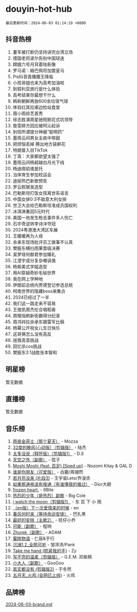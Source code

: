 # douyin-hot-hub

`最后更新时间：2024-06-03 01:14:19 +0800`

## 抖音热榜

1. 董军被打断仍坚持讲完台湾立场
1. 德国老将波尔告别中国球迷
1. 嫦娥六号月背着陆影像
1. 罗马诺：姆巴佩将加盟皇马
1. Pis抖音首播魔王降临
1. 小孩哥姐也来为高考加油啦
1. 到叙利亚旅行是什么体验
1. 高考结束你最想干什么
1. 韩称朝鲜再放600余垃圾气球
1. 体验红其拉甫边检站食堂
1. 聂小雨综艺首秀
1. 徐志胜演周星驰短剧花式坑领导
1. 詹雯婷方回应被阿沁起诉
1. 别信所谓提分神器“聪明药”
1. 墨雨云间男女主疯中带甜
1. 把烦恼丢掉 腾出地方装鲜花
1. 特朗普入驻TikTok
1. 丁真：大家都欲望太强了
1. 墨雨云间杨超越白月光下线
1. 杨迪痞幼谁是托
1. 当体育生参加校运会
1. 迪丽热巴新歌预告
1. 罗云熙银发造型
1. 巴勒斯坦打饭女孩离世系谣言
1. 中国女排0:3不敌意大利女排
1. 世卫大会给巴勒斯坦准成员国权利
1. 冰淇淋重回5元时代
1. 美国一地发生枪击事件多人伤亡
1. 石宇奇逆转李诗沣夺冠
1. 2024粤港澳大湾区车展
1. 王暖暖再为人母
1. 余承东现场批评员工做事不认真
1. 樊振东横扫雨果晋级决赛
1. 奚梦瑶何猷君参加婚礼
1. 江澄宇成分复杂嘲讽值
1. 杨紫美式学姐造型
1. 用AI穿越奇妙毛毡世界
1. 我在网上学种地
1. 伊朗前总统内贾德登记参选总统
1. 柯南世界的隐藏boss来集合
1. 2024已经过了一半
1. 我们这一路走来不容易
1. 王俊凯周杰伦合唱稻香
1. 周楷恒刷新街霸得分纪录
1. 周鸿祎拉余承东跟雷军比稿
1. 杨幂公开祝女儿生日快乐
1. 这哥俩怎么没有高反
1. 拯救高音挑战
1. 回忆杀cos挑战
1. 樊振东3:1战胜张本智和

## 明星榜

暂无数据

## 直播榜

暂无数据

## 音乐榜

1. [雨夜金菲士（那个夏天）](https://sf5-hl-cdn-tos.douyinstatic.com/obj/tos-cn-ve-2774/osPmPLDWQBBE2Z6bftCgYwkFaF4pEYEneXaZQs) - Mozza
1. [32度的晚风(心动版）（剪辑版）](https://sf3-cdn-tos.douyinstatic.com/obj/tos-cn-ve-2774/owNyabsyWdzUulxhoJfK8IBXgp0UMQAHpvGh2B) - 陆杰
1. [太多没说（释怀版）（剪辑版1）](https://sf5-hl-cdn-tos.douyinstatic.com/obj/tos-cn-ve-2774/oEbKIiDC0BA8CJOQHYA6aeCVYeHgckHdntZSDj) - D.S
1. [天空之外（副歌）](https://sf5-hl-cdn-tos.douyinstatic.com/obj/tos-cn-ve-2774/oAYn0BTp8jS8iSyZSHMUWAikyvAWI1c7aiJTr) - 弦子
1. [Moshi Moshi (feat. 百足) [Sped up]](https://sf5-hl-cdn-tos.douyinstatic.com/obj/tos-cn-ve-2774/ocCPFQcXJLeroaIdQLIGAoeeYM3OAUYGDguHXz) - Nozomi Kitay & GAL D
1. [谁是你朋友（可爱版）](https://sf3-cdn-tos.douyinstatic.com/obj/tos-cn-ve-2774/owKjggBwGZexYCjVAIeEFURf1LJTjMDaK6AzKN) - 白鹿/周翊然
1. [若月亮没来 (片段3)](https://sf5-hl-cdn-tos.douyinstatic.com/obj/tos-cn-ve-2774/okfyEUsGW1B1ovJi5JiN9IjvAT2lMwA054GoEB) - 王宇宙Leto/乔浚丞
1. [如果那通电话有接通（有谁懂我的难过）](https://sf5-hl-cdn-tos.douyinstatic.com/obj/tos-cn-ve-2774/ocJeJKhUhAJG8EYZiEFfGFAPkD3beMQ5mwDv1e) - Dior大颖
1. [frozen heart.](https://sf3-cdn-tos.douyinstatic.com/obj/tos-cn-ve-2774/oIIWJfyjIACZA9zQMtnJ6hQQhFC4vhCupoRBsO) - 8Bite
1. [热烈的少年（是热烈）副歌](https://sf5-hl-cdn-tos.douyinstatic.com/obj/tos-cn-ve-2774/owVNI0CLDAUMtSz6TEYvfFBFL4UDFFhLfgK8fa) - Big Cole
1. [i watch the moon（剪辑版1）](https://sf3-cdn-tos.douyinstatic.com/obj/tos-cn-ve-2774/o0I9mSChzHZANMJIEBfkCQzzg6N5WAcVtqft9P) - 东 百 下 小 雨
1. [（en版）下一次爱情来的时候](https://sf3-cdn-tos.douyinstatic.com/obj/tos-cn-ve-2774/owZIscFWHUMFAbrAisiax4ioKVNAKH9jYvbBk) - en
1. [春风何时来（等待命运安排）](https://sf5-hl-cdn-tos.douyinstatic.com/obj/tos-cn-ve-2774/oICBNbD3gelMfB4WgiD1KI2jQtXZE2FgHLwtsl) - 巴扎黑
1. [最好的安排（主歌2）](https://sf27-cdn-tos.douyinstatic.com/obj/tos-cn-ve-2774/oMMZX1DuHpMwgoDztBmZswgQnbCeeANZxBHkFY) - 旺仔小乔
1. [可能（副歌）](https://sf3-cdn-tos.douyinstatic.com/obj/tos-cn-ve-2774/cde1731888894259b333569393c2fb51) - 程响
1. [Zhurek（副歌）](https://sf3-cdn-tos.douyinstatic.com/obj/tos-cn-ve-2774/ooQm8FBZQDlf0btEYgVpCcSCQfrdJGBEKZYBGS) - ADAM
1. [蜜桃物语](https://sf27-cdn-tos.douyinstatic.com/obj/tos-cn-ve-2774/oIhOSCZtIACtYU4XQkngiW9kCBfVD1Fz9IYeqL) - 仁辰&于行
1. [沉溺1.2_全网可听](https://sf5-hl-cdn-tos.douyinstatic.com/obj/tos-cn-ve-2774/ok2QoiBqsWAX9McZmWiI9gAB0EzwD4Xj6yfmtH) - 邹沛沛/Pank
1. [Take me hand (抓紧我的手)](https://sf3-cdn-tos.douyinstatic.com/obj/tos-cn-ve-2774/os8GB2fDQQmJZTmtomg0gHX5fBACiEgcFgEKYg) - Zy
1. [写不完的温柔（剪辑版）](https://sf5-hl-cdn-tos.douyinstatic.com/obj/tos-cn-ve-2774/oYBzzZQJ233GfwkemJJffAIWgeIYrjZfWhHTcG) - G.E.M. 邓紫棋
1. [小大人（副歌）](https://sf5-hl-cdn-tos.douyinstatic.com/obj/tos-cn-ve-2774/oIhaDwehWhLFsVIG7QIICLLazDNGJAGg5geeb4) - GooGoo
1. [其实都没有 (剪辑版2)](https://sf5-hl-cdn-tos.douyinstatic.com/obj/tos-cn-ve-2774/oEBNQenHZtBhxYjGgUDQk0BCHTigQafgFlbQ7k) - 于冬然
1. [五月天_火鸡 (全网已上线)](https://sf5-hl-cdn-tos.douyinstatic.com/obj/tos-cn-ve-2774/oEtOMSQZstjlJ4nfBEgeqN29IbWjkmDBrFtF2C) - 火鸡

## 品牌榜

[2024-06-03-brand.md](2024-06-03-brand.md)
